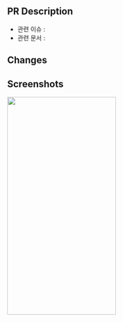 ## PR Description
- 관련 이슈 : 
- 관련 문서 : 

## Changes

## Screenshots
<img src="" width="250" height="500"/>






